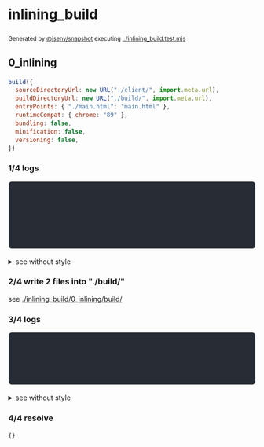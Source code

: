 # inlining_build

<sub>
  Generated by <a href="https://github.com/jsenv/core/tree/main/packages/independent/snapshot">@jsenv/snapshot</a> executing <a href="../inlining_build.test.mjs">../inlining_build.test.mjs</a>
</sub>

## 0_inlining

```js
build({
  sourceDirectoryUrl: new URL("./client/", import.meta.url),
  buildDirectoryUrl: new URL("./build/", import.meta.url),
  entryPoints: { "./main.html": "main.html" },
  runtimeCompat: { chrome: "89" },
  bundling: false,
  minification: false,
  versioning: false,
})
```

### 1/4 logs

![img](inlining_build/0_inlining/log_group.svg)

<details>
  <summary>see without style</summary>

```console

build "./main.html"
⠋ generate source graph
✔ generate source graph (done in <X> second)
⠋ generate build graph
✔ generate build graph (done in <X> second)
⠋ write files in build directory

```

</details>


### 2/4 write 2 files into "./build/"

see [./inlining_build/0_inlining/build/](./inlining_build/0_inlining/build/)

### 3/4 logs

![img](inlining_build/0_inlining/log_group_1.svg)

<details>
  <summary>see without style</summary>

```console
✔ write files in build directory (done in <X> second)
--- build files ---  
- html : 1 (493 B / 7 %)
- other: 1 (7 kB / 93 %)
- total: 2 (7 kB / 100 %)
--------------------
```

</details>


### 4/4 resolve

```js
{}
```